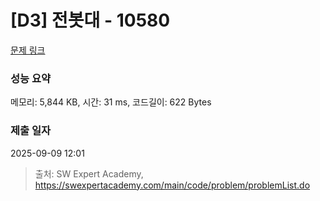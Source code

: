 # [D3] 전봇대 - 10580 

[문제 링크](https://swexpertacademy.com/main/code/problem/problemDetail.do?contestProbId=AXO8QBw6Qu4DFAXS) 

### 성능 요약

메모리: 5,844 KB, 시간: 31 ms, 코드길이: 622 Bytes

### 제출 일자

2025-09-09 12:01



> 출처: SW Expert Academy, https://swexpertacademy.com/main/code/problem/problemList.do